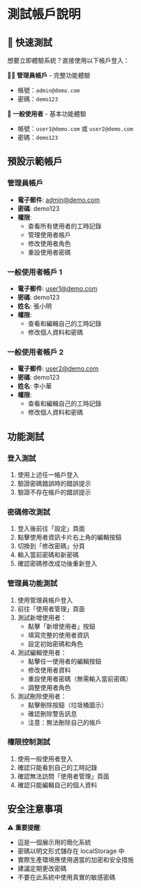 # 測試帳戶說明

## 🚀 快速測試

想要立即體驗系統？直接使用以下帳戶登入：

**👨‍💼 管理員帳戶** - 完整功能體驗
- 帳號：`admin@demo.com`  
- 密碼：`demo123`

**👤 一般使用者** - 基本功能體驗
- 帳號：`user1@demo.com` 或 `user2@demo.com`
- 密碼：`demo123`

## 預設示範帳戶

### 管理員帳戶
- **電子郵件**: admin@demo.com
- **密碼**: demo123
- **權限**: 
  - 查看所有使用者的工時記錄
  - 管理使用者帳戶
  - 修改使用者角色
  - 重設使用者密碼

### 一般使用者帳戶 1
- **電子郵件**: user1@demo.com
- **密碼**: demo123
- **姓名**: 張小明
- **權限**: 
  - 查看和編輯自己的工時記錄
  - 修改個人資料和密碼

### 一般使用者帳戶 2
- **電子郵件**: user2@demo.com
- **密碼**: demo123
- **姓名**: 李小華
- **權限**: 
  - 查看和編輯自己的工時記錄
  - 修改個人資料和密碼

## 功能測試

### 登入測試
1. 使用上述任一帳戶登入
2. 驗證密碼錯誤時的錯誤提示
3. 驗證不存在帳戶的錯誤提示

### 密碼修改測試
1. 登入後前往「設定」頁面
2. 點擊使用者資訊卡片右上角的編輯按鈕
3. 切換到「修改密碼」分頁
4. 輸入當前密碼和新密碼
5. 確認密碼修改成功後重新登入

### 管理員功能測試
1. 使用管理員帳戶登入
2. 前往「使用者管理」頁面
3. 測試新增使用者：
   - 點擊「新增使用者」按鈕
   - 填寫完整的使用者資訊
   - 設定初始密碼和角色
4. 測試編輯使用者：
   - 點擊任一使用者的編輯按鈕
   - 修改使用者資料
   - 重設使用者密碼（無需輸入當前密碼）
   - 調整使用者角色
5. 測試刪除使用者：
   - 點擊刪除按鈕（垃圾桶圖示）
   - 確認刪除警告訊息
   - 注意：無法刪除自己的帳戶

### 權限控制測試
1. 使用一般使用者登入
2. 確認只能看到自己的工時記錄
3. 確認無法訪問「使用者管理」頁面
4. 確認只能編輯自己的個人資料

## 安全注意事項

⚠️ **重要提醒**: 
- 這是一個展示用的簡化系統
- 密碼以明文形式儲存在 localStorage 中
- 實際生產環境應使用適當的加密和安全措施
- 建議定期更改密碼
- 不要在此系統中使用真實的敏感密碼